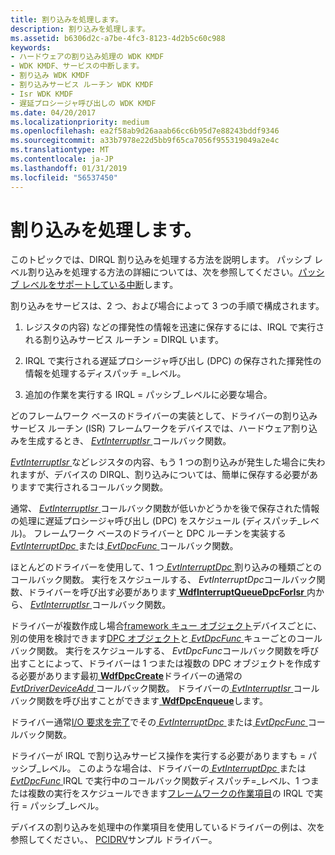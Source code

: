 ```yaml
---
title: 割り込みを処理します。
description: 割り込みを処理します。
ms.assetid: b6306d2c-a7be-4fc3-8123-4d2b5c60c988
keywords:
- ハードウェアの割り込み処理の WDK KMDF
- WDK KMDF、サービスの中断します。
- 割り込み WDK KMDF
- 割り込みサービス ルーチン WDK KMDF
- Isr WDK KMDF
- 遅延プロシージャ呼び出しの WDK KMDF
ms.date: 04/20/2017
ms.localizationpriority: medium
ms.openlocfilehash: ea2f58ab9d26aaab66cc6b95d7e88243bddf9346
ms.sourcegitcommit: a33b7978e22d5bb9f65ca7056f955319049a2e4c
ms.translationtype: MT
ms.contentlocale: ja-JP
ms.lasthandoff: 01/31/2019
ms.locfileid: "56537450"
---
```

# <a name="servicing-an-interrupt"></a>割り込みを処理します。


このトピックでは、DIRQL 割り込みを処理する方法を説明します。 パッシブ レベル割り込みを処理する方法の詳細については、次を参照してください。[パッシブ レベルをサポートしている中断](supporting-passive-level-interrupts.md#servicing)します。

割り込みをサービスは、2 つ、および場合によって 3 つの手順で構成されます。

1.  レジスタの内容) などの揮発性の情報を迅速に保存するには、IRQL で実行される割り込みサービス ルーチン = DIRQL います。

2.  IRQL で実行される遅延プロシージャ呼び出し (DPC) の保存された揮発性の情報を処理するディスパッチ =\_レベル。

3.  追加の作業を実行する IRQL = パッシブ\_レベルに必要な場合。

どのフレームワーク ベースのドライバーの実装として、ドライバーの割り込みサービス ルーチン (ISR) フレームワークをデバイスでは、ハードウェア割り込みを生成するとき、 [ *EvtInterruptIsr* ](https://msdn.microsoft.com/library/windows/hardware/ff541735)コールバック関数。

[ *EvtInterruptIsr* ](https://msdn.microsoft.com/library/windows/hardware/ff541735)などレジスタの内容、もう 1 つの割り込みが発生した場合に失われますが、デバイスの DIRQL、割り込みについては、簡単に保存する必要がありますで実行されるコールバック関数。

通常、 [ *EvtInterruptIsr* ](https://msdn.microsoft.com/library/windows/hardware/ff541735)コールバック関数が低いかどうかを後で保存された情報の処理に遅延プロシージャ呼び出し (DPC) をスケジュール (ディスパッチ\_レベル)。 フレームワーク ベースのドライバーと DPC ルーチンを実装する[ *EvtInterruptDpc* ](https://msdn.microsoft.com/library/windows/hardware/ff541721)または[ *EvtDpcFunc* ](https://msdn.microsoft.com/library/windows/hardware/ff541683)コールバック関数。

ほとんどのドライバーを使用して、1 つ[ *EvtInterruptDpc* ](https://msdn.microsoft.com/library/windows/hardware/ff541721)割り込みの種類ごとのコールバック関数。 実行をスケジュールする、 *EvtInterruptDpc*コールバック関数、ドライバーを呼び出す必要があります[ **WdfInterruptQueueDpcForIsr** ](https://msdn.microsoft.com/library/windows/hardware/ff547371)内から、 [ *EvtInterruptIsr* ](https://msdn.microsoft.com/library/windows/hardware/ff541735)コールバック関数。

ドライバーが複数作成し場合[framework キュー オブジェクト](framework-queue-objects.md)デバイスごとに、別の使用を検討できます[DPC オブジェクト](https://msdn.microsoft.com/library/windows/hardware/dn265635)と[ *EvtDpcFunc* ](https://msdn.microsoft.com/library/windows/hardware/ff541683)キューごとのコールバック関数。 実行をスケジュールする、 *EvtDpcFunc*コールバック関数を呼び出すことによって、ドライバーは 1 つまたは複数の DPC オブジェクトを作成する必要があります最初[ **WdfDpcCreate**](https://msdn.microsoft.com/library/windows/hardware/ff547140)ドライバーの通常の[ *EvtDriverDeviceAdd* ](https://msdn.microsoft.com/library/windows/hardware/ff541693)コールバック関数。 ドライバーの[ *EvtInterruptIsr* ](https://msdn.microsoft.com/library/windows/hardware/ff541735)コールバック関数を呼び出すことができます[ **WdfDpcEnqueue**](https://msdn.microsoft.com/library/windows/hardware/ff547148)します。

ドライバー通常[I/O 要求を完了](completing-i-o-requests.md)でその[ *EvtInterruptDpc* ](https://msdn.microsoft.com/library/windows/hardware/ff541721)または[ *EvtDpcFunc* ](https://msdn.microsoft.com/library/windows/hardware/ff541683)コールバック関数。

ドライバーが IRQL で割り込みサービス操作を実行する必要がありますも = パッシブ\_レベル。 このような場合は、ドライバーの[ *EvtInterruptDpc* ](https://msdn.microsoft.com/library/windows/hardware/ff541721)または[ *EvtDpcFunc* ](https://msdn.microsoft.com/library/windows/hardware/ff541683) IRQL で実行中のコールバック関数ディスパッチ=\_レベル、1 つまたは複数の実行をスケジュールできます[フレームワークの作業項目](using-framework-work-items.md)の IRQL で実行 = パッシブ\_レベル。

デバイスの割り込みを処理中の作業項目を使用しているドライバーの例は、次を参照してください。、 [PCIDRV](sample-kmdf-drivers.md)サンプル ドライバー。

 

 





